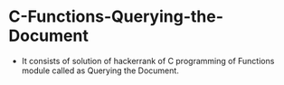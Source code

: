 # C-Functions-Querying-the-Document
- It consists of solution of hackerrank of C programming of Functions module called as Querying the Document.
